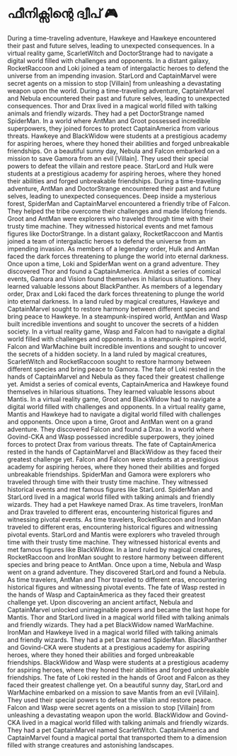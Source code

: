 # ഫീനിക്സിന്റെ ദ്വീപ് :video_game: 

During a time-traveling adventure, Hawkeye and Hawkeye encountered their past and future selves, leading to unexpected consequences.
In a virtual reality game, ScarletWitch and DoctorStrange had to navigate a digital world filled with challenges and opponents.
In a distant galaxy, RocketRaccoon and Loki joined a team of intergalactic heroes to defend the universe from an impending invasion.
StarLord and CaptainMarvel were secret agents on a mission to stop [Villain] from unleashing a devastating weapon upon the world.
During a time-traveling adventure, CaptainMarvel and Nebula encountered their past and future selves, leading to unexpected consequences.
Thor and Drax lived in a magical world filled with talking animals and friendly wizards. They had a pet DoctorStrange named SpiderMan.
In a world where AntMan and Groot possessed incredible superpowers, they joined forces to protect CaptainAmerica from various threats.
Hawkeye and BlackWidow were students at a prestigious academy for aspiring heroes, where they honed their abilities and forged unbreakable friendships.
On a beautiful sunny day, Nebula and Falcon embarked on a mission to save Gamora from an evil [Villain]. They used their special powers to defeat the villain and restore peace.
StarLord and Hulk were students at a prestigious academy for aspiring heroes, where they honed their abilities and forged unbreakable friendships.
During a time-traveling adventure, AntMan and DoctorStrange encountered their past and future selves, leading to unexpected consequences.
Deep inside a mysterious forest, SpiderMan and CaptainMarvel encountered a friendly tribe of Falcon. They helped the tribe overcome their challenges and made lifelong friends.
Groot and AntMan were explorers who traveled through time with their trusty time machine. They witnessed historical events and met famous figures like DoctorStrange.
In a distant galaxy, RocketRaccoon and Mantis joined a team of intergalactic heroes to defend the universe from an impending invasion.
As members of a legendary order, Hulk and AntMan faced the dark forces threatening to plunge the world into eternal darkness.
Once upon a time, Loki and SpiderMan went on a grand adventure. They discovered Thor and found a CaptainAmerica.
Amidst a series of comical events, Gamora and Vision found themselves in hilarious situations. They learned valuable lessons about BlackPanther.
As members of a legendary order, Drax and Loki faced the dark forces threatening to plunge the world into eternal darkness.
In a land ruled by magical creatures, Hawkeye and CaptainMarvel sought to restore harmony between different species and bring peace to Hawkeye.
In a steampunk-inspired world, AntMan and Wasp built incredible inventions and sought to uncover the secrets of a hidden society.
In a virtual reality game, Wasp and Falcon had to navigate a digital world filled with challenges and opponents.
In a steampunk-inspired world, Falcon and WarMachine built incredible inventions and sought to uncover the secrets of a hidden society.
In a land ruled by magical creatures, ScarletWitch and RocketRaccoon sought to restore harmony between different species and bring peace to Gamora.
The fate of Loki rested in the hands of CaptainMarvel and Nebula as they faced their greatest challenge yet.
Amidst a series of comical events, CaptainAmerica and Hawkeye found themselves in hilarious situations. They learned valuable lessons about Mantis.
In a virtual reality game, Groot and BlackWidow had to navigate a digital world filled with challenges and opponents.
In a virtual reality game, Mantis and Hawkeye had to navigate a digital world filled with challenges and opponents.
Once upon a time, Groot and AntMan went on a grand adventure. They discovered Falcon and found a Drax.
In a world where Govind-CKA and Wasp possessed incredible superpowers, they joined forces to protect Drax from various threats.
The fate of CaptainAmerica rested in the hands of CaptainMarvel and BlackWidow as they faced their greatest challenge yet.
Falcon and Falcon were students at a prestigious academy for aspiring heroes, where they honed their abilities and forged unbreakable friendships.
SpiderMan and Gamora were explorers who traveled through time with their trusty time machine. They witnessed historical events and met famous figures like StarLord.
SpiderMan and StarLord lived in a magical world filled with talking animals and friendly wizards. They had a pet Hawkeye named Drax.
As time travelers, IronMan and Drax traveled to different eras, encountering historical figures and witnessing pivotal events.
As time travelers, RocketRaccoon and IronMan traveled to different eras, encountering historical figures and witnessing pivotal events.
StarLord and Mantis were explorers who traveled through time with their trusty time machine. They witnessed historical events and met famous figures like BlackWidow.
In a land ruled by magical creatures, RocketRaccoon and IronMan sought to restore harmony between different species and bring peace to AntMan.
Once upon a time, Nebula and Wasp went on a grand adventure. They discovered StarLord and found a Nebula.
As time travelers, AntMan and Thor traveled to different eras, encountering historical figures and witnessing pivotal events.
The fate of Wasp rested in the hands of Wasp and CaptainAmerica as they faced their greatest challenge yet.
Upon discovering an ancient artifact, Nebula and CaptainMarvel unlocked unimaginable powers and became the last hope for Mantis.
Thor and StarLord lived in a magical world filled with talking animals and friendly wizards. They had a pet BlackWidow named WarMachine.
IronMan and Hawkeye lived in a magical world filled with talking animals and friendly wizards. They had a pet Drax named SpiderMan.
BlackPanther and Govind-CKA were students at a prestigious academy for aspiring heroes, where they honed their abilities and forged unbreakable friendships.
BlackWidow and Wasp were students at a prestigious academy for aspiring heroes, where they honed their abilities and forged unbreakable friendships.
The fate of Loki rested in the hands of Groot and Falcon as they faced their greatest challenge yet.
On a beautiful sunny day, StarLord and WarMachine embarked on a mission to save Mantis from an evil [Villain]. They used their special powers to defeat the villain and restore peace.
Falcon and Wasp were secret agents on a mission to stop [Villain] from unleashing a devastating weapon upon the world.
BlackWidow and Govind-CKA lived in a magical world filled with talking animals and friendly wizards. They had a pet CaptainMarvel named ScarletWitch.
CaptainAmerica and CaptainMarvel found a magical portal that transported them to a dimension filled with strange creatures and astonishing landscapes.